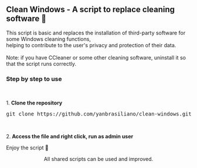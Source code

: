 <div><h2> Clean Windows - A script to replace cleaning software 🧹 </h2>
<p>This script is basic and replaces the installation of third-party software for some Windows cleaning functions,<br> 
helping to contribute to the user's privacy and protection of their data.
<br>
<br>
Note: if you have CCleaner or some other cleaning software, uninstall it so that the script runs correctly.</p>
<h3>Step by step to use</h3>
<br>
<p>1. <strong>Clone the repository</strong><br>
<pre>git clone https://github.com/yanbrasiliano/clean-windows.git</pre></p>
<br>
<p>2.<strong> Access the file and right click, run as admin user</strong></p>
<p>Enjoy the script 🏁 </p>

<div align="center">
<footer>All shared scripts can be used and improved.</footer>
</div>
</div>
